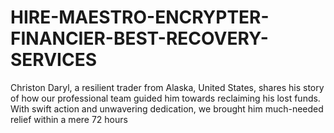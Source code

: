 # HIRE-MAESTRO-ENCRYPTER-FINANCIER-BEST-RECOVERY-SERVICES
 Christon Daryl, a resilient trader from Alaska, United States, shares his story of how our professional team guided him towards reclaiming his lost funds. With swift action and unwavering dedication, we brought him much-needed relief within a mere 72 hours
